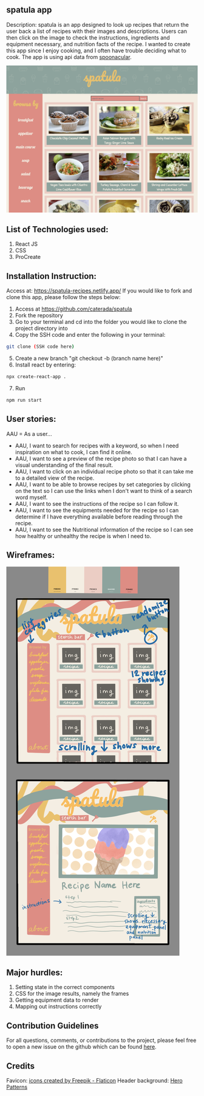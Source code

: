 ## spatula app

Description:
spatula is an app designed to look up recipes that return the user back a list of recipes with their images and descriptions. Users can then click on the image to check the instructions, ingredients and equipment necessary, and nutrition facts of the recipe. I wanted to create this app since I enjoy cooking, and I often have trouble deciding what to cook. The app is using api data from [spoonacular](https://spoonacular.com/food-api).

![embedded screenshot of spatula app](images/spatula-preview.png)

## List of Technologies used:

1. React JS
2. CSS
3. ProCreate

## Installation Instruction:

Access at: https://spatula-recipes.netlify.app/
If you would like to fork and clone this app, please follow the steps below:

1. Access at https://github.com/caterada/spatula
2. Fork the repository
3. Go to your terminal and cd into the folder you would like to clone the project directory into
4. Copy the SSH code and enter the following in your terminal:

```bash
git clone (SSH code here)
```

5. Create a new branch "git checkout -b (branch name here)"
6. Install react by entering:

```bash
npx create-react-app .
```

7. Run

```bash
npm run start
```

## User stories:

AAU = As a user...

- AAU, I want to search for recipes with a keyword, so when I need inspiration on what to cook, I can find it online.
- AAU, I want to see a preview of the recipe photo so that I can have a visual understanding of the final result.
- AAU, I want to click on an individual recipe photo so that it can take me to a detailed view of the recipe.
- AAU, I want to be able to browse recipes by set categories by clicking on the text so I can use the links when I don't want to think of a search word myself.
- AAU, I want to see the instructions of the recipe so I can follow it.
- AAU, I want to see the equipments needed for the recipe so I can determine if I have everything available before reading through the recipe.
- AAU, I want to see the Nutritional information of the recipe so I can see how healthy or unhealthy the recipe is when I need to.

## Wireframes:

![embedded screenshot of spatula app](images/spatula-wireframe.png)

## Major hurdles:

1. Setting state in the correct components
2. CSS for the image results, namely the frames
3. Getting equipment data to render
4. Mapping out instructions correctly

## Contribution Guidelines

For all questions, comments, or contributions to the project, please feel free to open a new issue on the github which can be found [here](https://github.com/caterada/spatula/issues).

## Credits

Favicon: [icons created by Freepik - Flaticon](https://www.flaticon.com/free-icons/spatula)
Header background: [Hero Patterns](https://heropatterns.com/)

